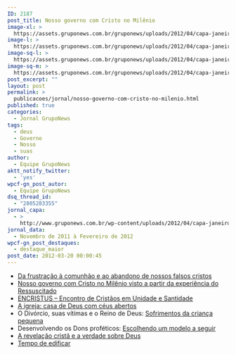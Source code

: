 ```yaml
---
ID: 2187
post_title: Nosso governo com Cristo no Milênio
image-xl: >
  https://assets.gruponews.com.br/gruponews/uploads/2012/04/capa-janeiro-1000x1080.jpg
image-l: >
  https://assets.gruponews.com.br/gruponews/uploads/2012/04/capa-janeiro-1000x720.jpg
image-sq-l: >
  https://assets.gruponews.com.br/gruponews/uploads/2012/04/capa-janeiro.jpg
image-sq-m: >
  https://assets.gruponews.com.br/gruponews/uploads/2012/04/capa-janeiro-720x720.jpg
post_excerpt: ""
layout: post
permalink: >
  publicacoes/jornal/nosso-governo-com-cristo-no-milenio.html
published: true
categories:
  - Jornal GrupoNews
tags:
  - deus
  - Governo
  - Nosso
  - suas
author:
  - Equipe GrupoNews
aktt_notify_twitter:
  - 'yes'
wpcf-gn_post_autor:
  - Equipe GrupoNews
dsq_thread_id:
  - "2805283355"
jornal_capa:
  - >
    http://www.gruponews.com.br/wp-content/uploads/2012/04/capa-janeiro.jpg
jornal_data:
  - Novembro de 2011 à Fevereiro de 2012
wpcf-gn_post_destaques:
  - destaque_maior
post_date: 2012-03-20 00:00:45
---
```

<ul>
	<li><a title="Da frustração à comunhão e ao abandono de nossos falsos cristos" href="http://www.gruponews.com.br/2012/03/frustracao-comunhao-abandono-nossos-falsos-cristos.html">Da frustração à comunhão e ao abandono de nossos falsos cristos</a></li>
	<li><a title="Nosso governo com Cristo no Milênio visto a partir da experiência do Ressuscitado" href="http://www.gruponews.com.br/2012/04/nosso-governo-cristo-no-milenio-visto-partir-experiencia-ressuscitado.html">Nosso governo com Cristo no Milênio visto a partir da experiência do Ressuscitado</a></li>
	<li><a title="ENCRISTUS – Encontro de Cristãos em Unidade e Santidade" href="http://www.gruponews.com.br/2012/07/encristus-encontro-de-cristaos-em-unidade-e-santidade.html">ENCRISTUS – Encontro de Cristãos em Unidade e Santidade</a></li>
	<li><a title="A igreja: casa de Deus com céus abertos" href="http://www.gruponews.com.br/2012/04/igreja-casa-deus-com-ceus-abertos.html">A igreja: casa de Deus com céus abertos</a></li>
	<li>O Divórcio, suas vítimas e o Reino de Deus: <a title="Sofrimentos da criança pequena" href="http://www.gruponews.com.br/2012/08/sofrimentos-crianca-pequena.html">Sofrimentos da criança pequena</a></li>
	<li>Desenvolvendo os Dons proféticos: <a title="Escolhendo um modelo seguir" href="http://www.gruponews.com.br/2012/02/escolhendo-um-modelo-seguir.html">Escolhendo um modelo a seguir</a></li>
	<li><a title="A revelação cristã e a verdade sobre Deus" href="http://www.gruponews.com.br/2012/12/revelacao-crista-verdade-sobre-deus.html">A revelação cristã e a verdade sobre Deus</a></li>
	<li><a title="Tempo de edificar" href="http://www.gruponews.com.br/2012/03/tempo-de-edificar.html">Tempo de edificar</a></li>
</ul>